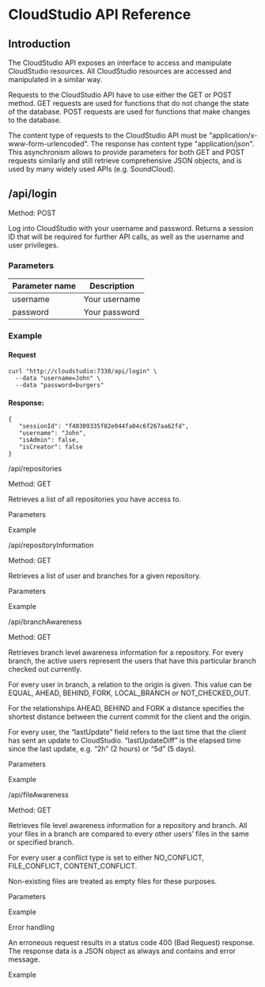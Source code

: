 # CloudStudio API Reference

## Introduction

The CloudStudio API exposes an interface to access and manipulate CloudStudio resources. All CloudStudio resources are accessed and manipulated in a similar way.

Requests to the CloudStudio API have to use either the GET or POST method. GET requests are used for functions that do not change the state of the database. POST requests are used for functions that make changes to the database.

The content type of requests to the CloudStudio API must be "application/x-www-form-urlencoded". The response has content type "application/json". This asynchronism allows to provide parameters for both GET and POST requests similarly and still retrieve comprehensive JSON objects, and is used by many widely used APIs (e.g. SoundCloud).

## /api/login

Method: POST

Log into CloudStudio with your username and password. Returns a session ID that will be required for further API calls, as well as the username and user privileges.

### Parameters

Parameter name | Description
-------------- | ---------------------------------------------------------------------
username       | Your username
password       | Your password

### Example

#### Request
```
curl "http://cloudstudio:7330/api/login" \
  --data "username=John" \
  --data "password=burgers"
```

#### Response:
```
{  
   "sessionId": "f40309335f82e044fa04c6f267aa62fd",
   "username": "John",
   "isAdmin": false,
   "isCreator": false
}
```

























/api/repositories

Method: GET

Retrieves a list of all repositories you have access to.

Parameters



Example




















/api/repositoryInformation

Method: GET

Retrieves a list of user and branches for a given repository.

Parameters



Example























/api/branchAwareness

Method: GET

Retrieves branch level awareness information for a repository. For every branch, the active users represent the users that have this particular branch checked out currently.

For every user in branch, a relation to the origin is given. This value can be EQUAL, AHEAD, BEHIND, FORK, LOCAL_BRANCH or NOT_CHECKED_OUT.



For the relationships AHEAD, BEHIND and FORK a distance specifies the shortest distance between the current commit for the client and the origin.

For every user, the “lastUpdate” field refers to the last time that the client has sent an update to CloudStudio. “lastUpdateDiff” is the elapsed time since the last update, e.g. “2h” (2 hours) or “5d” (5 days).

Parameters




















Example




















/api/fileAwareness

Method: GET

Retrieves file level awareness information for a repository and branch. All your files in a branch are compared to every other users’ files in the same or specified branch.

For every user a conflict type is set to either NO_CONFLICT, FILE_CONFLICT, CONTENT_CONFLICT.



Non-existing files are treated as empty files for these purposes.


Parameters










Example














Error handling

An erroneous request results in a status code 400 (Bad Request) response. The response data is a JSON object as always and contains and error message.

Example






